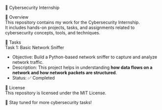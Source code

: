 🔐 Cybersecurity Internship  

📌 Overview  
This repository contains my work for the Cybersecurity Internship.  
It includes hands-on projects, tasks, and assignments related to cybersecurity concepts, tools, and techniques.  

📂 Tasks  
 Task 1: Basic Network Sniffer
- Objective: Build a Python-based network sniffer to capture and analyze network traffic.  
- Description: This project helps in understanding **how data flows on a network and how network packets are structured**.  
- Status: ✅ Completed  

📜 License  
This repository is licensed under the MIT License.  

🚀 Stay tuned for more cybersecurity tasks!  

